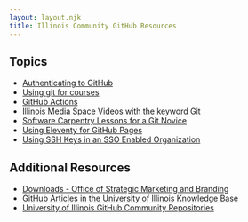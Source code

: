 ```yaml
---
layout: layout.njk
title: Illinois Community GitHub Resources
---
```


## Topics

- [Authenticating to GitHub](/resources/auth/)
- [Using git for courses](/resources/git-for-courses/)
- [GitHub Actions](/github-actions/)
- [Illinois Media Space Videos with the keyword Git](https://mediaspace.illinois.edu/esearch/search?keyword=git)
- [Software Carpentry Lessons for a Git Novice](https://swcarpentry.github.io/git-novice/)
- [Using Eleventy for GitHub Pages](/eleventy)
- [Using SSH Keys in an SSO Enabled Organization][1]

[1]: https://docs.github.com/en/enterprise-cloud@latest/authentication/authenticating-with-saml-single-sign-on/authorizing-an-ssh-key-for-use-with-saml-single-sign-on

## Additional Resources

- [Downloads - Office of Strategic Marketing and Branding](https://marketing.illinois.edu/tools/downloads)
- [GitHub Articles in the University of Illinois Knowledge Base](https://answers.uillinois.edu/illinois/search.php?q=GitHub)
- [University of Illinois GitHub Community Repositories](https://github.com/uillinois-community)
